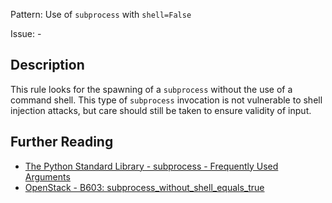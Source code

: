 Pattern: Use of `subprocess` with `shell=False`

Issue: -

## Description

This rule looks for the spawning of a `subprocess` without the use of a command shell. This type of
`subprocess` invocation is not vulnerable to shell injection attacks, but care should still be taken to ensure validity of input.

## Further Reading

* [The Python Standard Library - subprocess - Frequently Used Arguments](https://docs.python.org/2/library/subprocess.html#frequently-used-arguments)
* [OpenStack - B603: subprocess_without_shell_equals_true](https://docs.openstack.org/bandit/latest/plugins/subprocess_without_shell_equals_true.html)

